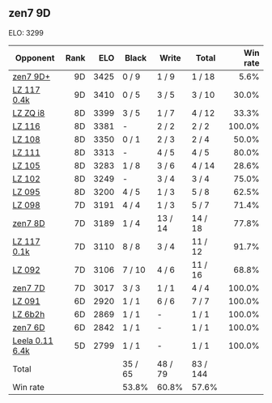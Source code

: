 ## zen7 9D ##

ELO: 3299

Opponent | Rank | ELO | Black | Write | Total | Win rate
---------|-----:|----:|-------|-------|-------|-------:
[zen7 9D+](zen7%209D+.md) | 9D | 3425 | 0 / 9 | 1 / 9 | 1 / 18 | 5.6%
[LZ 117 0.4k](LZ%20117%200.4k.md) | 9D | 3410 | 0 / 5 | 3 / 5 | 3 / 10 | 30.0%
[LZ ZQ i8](LZ%20ZQ%20i8.md) | 8D | 3399 | 3 / 5 | 1 / 7 | 4 / 12 | 33.3%
[LZ 116](LZ%20116.md) | 8D | 3381 | - | 2 / 2 | 2 / 2 | 100.0%
[LZ 108](LZ%20108.md) | 8D | 3350 | 0 / 1 | 2 / 3 | 2 / 4 | 50.0%
[LZ 111](LZ%20111.md) | 8D | 3313 | - | 4 / 5 | 4 / 5 | 80.0%
[LZ 105](LZ%20105.md) | 8D | 3283 | 1 / 8 | 3 / 6 | 4 / 14 | 28.6%
[LZ 102](LZ%20102.md) | 8D | 3249 | - | 3 / 4 | 3 / 4 | 75.0%
[LZ 095](LZ%20095.md) | 8D | 3200 | 4 / 5 | 1 / 3 | 5 / 8 | 62.5%
[LZ 098](LZ%20098.md) | 7D | 3191 | 4 / 4 | 1 / 3 | 5 / 7 | 71.4%
[zen7 8D](zen7%208D.md) | 7D | 3189 | 1 / 4 | 13 / 14 | 14 / 18 | 77.8%
[LZ 117 0.1k](LZ%20117%200.1k.md) | 7D | 3110 | 8 / 8 | 3 / 4 | 11 / 12 | 91.7%
[LZ 092](LZ%20092.md) | 7D | 3106 | 7 / 10 | 4 / 6 | 11 / 16 | 68.8%
[zen7 7D](zen7%207D.md) | 7D | 3017 | 3 / 3 | 1 / 1 | 4 / 4 | 100.0%
[LZ 091](LZ%20091.md) | 6D | 2920 | 1 / 1 | 6 / 6 | 7 / 7 | 100.0%
[LZ 6b2h](LZ%206b2h.md) | 6D | 2869 | 1 / 1 | - | 1 / 1 | 100.0%
[zen7 6D](zen7%206D.md) | 6D | 2842 | 1 / 1 | - | 1 / 1 | 100.0%
[Leela 0.11 6.4k](Leela%200.11%206.4k.md) | 5D | 2799 | 1 / 1 | - | 1 / 1 | 100.0%
Total | | | 35 / 65 | 48 / 79 | 83 / 144 | 
Win rate| | | 53.8% | 60.8% | 57.6% | 
